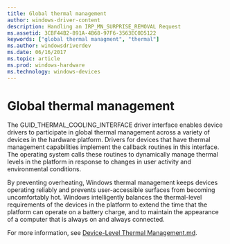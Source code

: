 ```yaml
---
title: Global thermal management 
author: windows-driver-content
description: Handling an IRP_MN_SURPRISE_REMOVAL Request
ms.assetid: 3CBF44B2-891A-4B68-97F6-3563EC0D5122
keywords: ["global thermal managment", "thermal"]
ms.author: windowsdriverdev
ms.date: 06/16/2017
ms.topic: article
ms.prod: windows-hardware
ms.technology: windows-devices
---
```


# Global thermal management 

The GUID_THERMAL_COOLING_INTERFACE driver interface enables device drivers to participate in global thermal management across a variety of devices in the hardware platform. Drivers for devices that have thermal management capabilities implement the callback routines in this interface. The operating system calls these routines to dynamically manage thermal levels in the platform in response to changes in user activity and environmental conditions.

By preventing overheating, Windows thermal management keeps devices operating reliably and prevents user-accessible surfaces from becoming uncomfortably hot. Windows intelligently balances the thermal-level requirements of the devices in the platform to extend the time that the platform can operate on a battery charge, and to maintain the appearance of a computer that is always on and always connected.

For more information, see [Device-Level Thermal Management.md](device-level-thermal-management).

